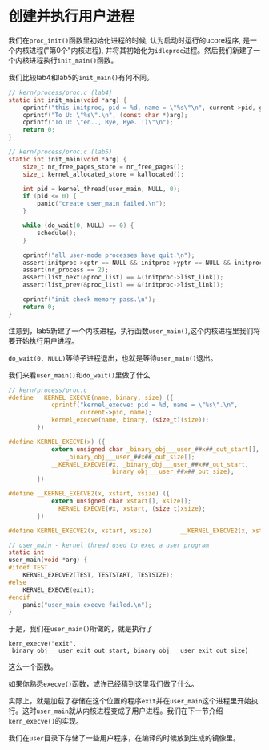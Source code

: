 # 创建并执行用户进程

我们在`proc_init()`函数里初始化进程的时候, 认为启动时运行的ucore程序, 是一个内核进程\("第0个"内核进程\), 并将其初始化为`idleproc`进程。然后我们新建了一个内核进程执行`init_main()`函数。

我们比较lab4和lab5的`init_main()`有何不同。

```c
// kern/process/proc.c (lab4)
static int init_main(void *arg) {
    cprintf("this initproc, pid = %d, name = \"%s\"\n", current->pid, get_proc_name(current));
    cprintf("To U: \"%s\".\n", (const char *)arg);
    cprintf("To U: \"en.., Bye, Bye. :)\"\n");
    return 0;
}

// kern/process/proc.c (lab5)
static int init_main(void *arg) {
    size_t nr_free_pages_store = nr_free_pages();
    size_t kernel_allocated_store = kallocated();

    int pid = kernel_thread(user_main, NULL, 0);
    if (pid <= 0) {
        panic("create user_main failed.\n");
    }

    while (do_wait(0, NULL) == 0) {
        schedule();
    }

    cprintf("all user-mode processes have quit.\n");
    assert(initproc->cptr == NULL && initproc->yptr == NULL && initproc->optr == NULL);
    assert(nr_process == 2);
    assert(list_next(&proc_list) == &(initproc->list_link));
    assert(list_prev(&proc_list) == &(initproc->list_link));

    cprintf("init check memory pass.\n");
    return 0;
}
```

注意到，lab5新建了一个内核进程，执行函数`user_main()`,这个内核进程里我们将要开始执行用户进程。

`do_wait(0, NULL)`等待子进程退出，也就是等待`user_main()`退出。

我们来看`user_main()`和`do_wait()`里做了什么

```c
// kern/process/proc.c
#define __KERNEL_EXECVE(name, binary, size) ({                          \
            cprintf("kernel_execve: pid = %d, name = \"%s\".\n",        \
                    current->pid, name);                                \
            kernel_execve(name, binary, (size_t)(size));                \
        })

#define KERNEL_EXECVE(x) ({                                             \
            extern unsigned char _binary_obj___user_##x##_out_start[],  \
                _binary_obj___user_##x##_out_size[];                    \
            __KERNEL_EXECVE(#x, _binary_obj___user_##x##_out_start,     \
                            _binary_obj___user_##x##_out_size);         \
        })

#define __KERNEL_EXECVE2(x, xstart, xsize) ({                           \
            extern unsigned char xstart[], xsize[];                     \
            __KERNEL_EXECVE(#x, xstart, (size_t)xsize);                 \
        })

#define KERNEL_EXECVE2(x, xstart, xsize)        __KERNEL_EXECVE2(x, xstart, xsize)

// user_main - kernel thread used to exec a user program
static int
user_main(void *arg) {
#ifdef TEST
    KERNEL_EXECVE2(TEST, TESTSTART, TESTSIZE);
#else
    KERNEL_EXECVE(exit);
#endif
    panic("user_main execve failed.\n");
}
```

于是，我们在`user_main()`所做的，就是执行了

```text
kern_execve("exit", _binary_obj___user_exit_out_start,_binary_obj___user_exit_out_size)
```

这么一个函数。

如果你熟悉`execve()`函数，或许已经猜到这里我们做了什么。

实际上，就是加载了存储在这个位置的程序`exit`并在`user_main`这个进程里开始执行。这时`user_main`就从内核进程变成了用户进程。我们在下一节介绍`kern_execve()`的实现。

我们在`user`目录下存储了一些用户程序，在编译的时候放到生成的镜像里。

